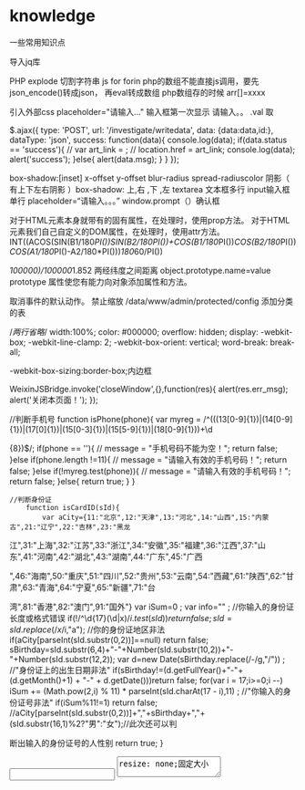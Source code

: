 # knowledge
一些常用知识点
<script src="<?php echo JS_URL;?>jquery-2.0.3.min.js"></script> 导入jq库
PHP explode 切割字符串
js for  forin
php的数组不能直接js调用，要先json_encode()转成json， 再eval转成数组
php数组存的时候  arr[]=xxxx
<link rel="stylesheet" href="<?php echo STATIC_URL; ?>investigate/index.css" type="text/css" />  引入外部css
placeholder="请输入..."  输入框第一次显示 请输入。。
.val 取<value="">

$.ajax({
		type: 'POST',
		url: '/investigate/writedata',
		data: {data:data,id:<?php echo $id; ?>},
		dataType: 'json',
		success: function(data){
			console.log(data);
			if(data.status == 'success'){
				// var art_link = ;
				// location.href = art_link;
				console.log(data);
				alert('success');
			}else{
				alert(data.msg);
			}
		}
	});

box-shadow:[inset] x-offset y-offset blur-radius spread-radiuscolor      阴影（ 有上下左右阴影 ）box-shadow: 上,右 ,下 ,左
textarea 文本框多行  input输入框单行    placeholder=“请输入。。。” 
 window.prompt（）确认框

对于HTML元素本身就带有的固有属性，在处理时，使用prop方法。
对于HTML元素我们自己自定义的DOM属性，在处理时，使用attr方法。
INT((ACOS(SIN(B1/180*PI())*SIN(B2/180*PI())+COS(B1/180*PI())*COS(B2/180*PI())*COS(A1/180*PI()-A2/180*PI()))*180*60/PI())

*100000)/100000*1.852 两经纬度之间距离
object.prototype.name=value prototype 属性使您有能力向对象添加属性和方法。
<body ontouchmove="event.preventDefault()"> 取消事件的默认动作。
<meta name="viewport" content="width=device-width,initial-scale=1,maximum-scale=1,user-scalable=no"> 禁止缩放
/data/www/admin/protected/config 添加分类的表

/*两行省略*/
width:100%;
color: #000000;
overflow: hidden;
display: -webkit-box;
-webkit-line-clamp: 2;
-webkit-box-orient: vertical;
word-break: break-all;

-webkit-box-sizing:border-box;内边框


WeixinJSBridge.invoke('closeWindow',{},function(res){
				alert(res.err_msg);
				alert('关闭本页面！');
			});


//判断手机号
		function isPhone(phone){
			var myreg = /^(((13[0-9]{1})|(14[0-9]{1})|(17[0]{1})|(15[0-3]{1})|(15[5-9]{1})|(18[0-9]{1}))+\d

{8})$/;
			if(phone == ''){
				// message = "手机号码不能为空！";
				return false;
			}else if(phone.length !=11){
				// message = "请输入有效的手机号码！";
				return false;
			}else if(!myreg.test(phone)){
				// message = "请输入有效的手机号码！";
				return false;
			}else{
				return true;
			}
		}

	//判断身份证
		function isCardID(sId){
			var aCity={11:"北京",12:"天津",13:"河北",14:"山西",15:"内蒙古",21:"辽宁",22:"吉林",23:"黑龙

江",31:"上海",32:"江苏",33:"浙江",34:"安徽",35:"福建",36:"江西",37:"山东",41:"河南",42:"湖北",43:"湖南",44:"广东",45:"广西

",46:"海南",50:"重庆",51:"四川",52:"贵州",53:"云南",54:"西藏",61:"陕西",62:"甘肃",63:"青海",64:"宁夏",65:"新疆",71:"台

湾",81:"香港",82:"澳门",91:"国外"} 
			var iSum=0 ;
			var info="" ;
			//你输入的身份证长度或格式错误
			if(!/^\d{17}(\d|x)$/i.test(sId)) return false;
			sId=sId.replace(/x$/i,"a");
			//你的身份证地区非法
			if(aCity[parseInt(sId.substr(0,2))]==null) return false;
			sBirthday=sId.substr(6,4)+"-"+Number(sId.substr(10,2))+"-"+Number(sId.substr(12,2));
			var d=new Date(sBirthday.replace(/-/g,"/")) ;
			//"身份证上的出生日期非法"
			if(sBirthday!=(d.getFullYear()+"-"+ (d.getMonth()+1) + "-" + d.getDate()))return false;
			for(var i = 17;i>=0;i --) iSum += (Math.pow(2,i) % 11) * parseInt(sId.charAt(17 - i),11) ;
			//"你输入的身份证号非法"
			if(iSum%11!=1) return false;
			//aCity[parseInt(sId.substr(0,2))]+","+sBirthday+","+(sId.substr(16,1)%2?"男":"女");//此次还可以判

断出输入的身份证号的人性别
			return true;
		}


<input type="text" name="tel" value=""/>
<textarea type="text" name="helpInfo" placeholder="请输入...">
resize: none;固定大小



　　 /^\\d+$/　　　　　　　　　　//非负整数（正整数 + 0） 
　　/^[0-9]*[1-9][0-9]*$/　　　 //正整数 
　　/^((-\\d+)|(0+))$/　　　    //非正整数（负整数 + 0） 
　　/^-[0-9]*[1-9][0-9]*$/　　  //负整数 
　　/^-?\\d+$/　　　　　　　　   //整数 
　　/^\\d+(/　　　　　　　　　 //非负浮点数（正浮点数 + 0） 
　　/^(([0-9]+\\.[0-9]*[1-9][0-9]*)|([0-9]*[1-9][0-9]*\\.[0-9]+)|([0-9]*[1-9][0-9]*))$/　　　　//正浮点数 
　　/^((-\\d+(/　　　　　　　　   //非正浮点数（负浮点数 + 0） 
　　/^(-(([0-9]+\\.[0-9]*[1-9][0-9]*)|([0-9]*[1-9][0-9]*\\.[0-9]+)|([0-9]*[1-9][0-9]*)))$/　　  //负浮点数 
　　/^(-?\\d+)(/　　　　　　　　 //浮点数



echo "<script> addHtml('{$item["nickname"]}','{$item["reply"]}','{$k}','{$item["review"]}','{$item["nickname"]}'); 

</script>";在php中加js，以及拼接php  用.!!!!

<iframe frameborder=0 name="back" style="width:100%;min-height:100%;"></iframe>点击之后同一页显示数据

explode("",string) 切割字符串变成数组

history.back(-1):直接返回当前页的上一页，数据全部消息，是个新页面

history.go(-1):也是返回当前页的上一页，不过表单里的数据全部还在

/* background:-webkit-linear-gradient(top,#99b5dc,#fff); */

box-sizing: border-box;内边框

<link rel="stylesheet" href="<?php echo STATIC_URL; ?>mqrz/css/index/detail.css" type="text/css" />
		<script src="<?php echo JS_URL;?>jquery-2.0.3.min.js"></script>
		<meta http-equiv="Content-Type" content="text/html; charset=UTF-8">
		<meta name="viewport" content="width=device-width, initial-scale=1.0, maximum-scale=1.0, user-

scalable=no"/>
/*placeholder色值*/ 
textarea::-webkit-input-placeholder { /* WebKit browsers */ 
color: #000; 
} 
textarea:-moz-placeholder { /* Mozilla Firefox 4 to 18 */ 
color: #000; 
} 
textarea::-moz-placeholder { /* Mozilla Firefox 19+ */ 
color: #000; 
} 
textarea:-ms-input-placeholder { /* Internet Explorer 10+ */ 
colo r: #000; 
} 

initial设置属性为其默认值
inherit	从父元素继承属性

css3动画
animation: name duration timing-function delay iteration-count direction fill-mode play-state; 

animation-name	指定要绑定到选择器的关键帧的名称
animation-duration	动画指定需要多少秒或毫秒完成（加S）
animation-timing-function	设置动画将如何完成一个周期
linear	动画从头到尾的速度是相同的。	
ease	默认。动画以低速开始，然后加快，在结束前变慢。	
ease-in	动画以低速开始。	测试
ease-out	动画以低速结束。	
ease-in-out	动画以低速开始和结束。	
cubic-bezier(n,n,n,n)	在 cubic-bezier 函数中自己的值。可能的值是从 0 到 1 的数值。

animation-delay	设置动画在启动前的延迟间隔。（加S）
animation-iteration-count	定义动画的播放次数。n次数 infinite无穷
animation-direction	指定是否应该轮流反向播放动画。
normal正常播放
reverse反向播放
alternate动画在奇数次（1、3、5...）正向播放，在偶数次（2、4、6...）反向播放。
alternate-reverse动画在奇数次（1、3、5...）反向播放，在偶数次（2、4、6...）正向播放。

animation-fill-mode	规定当动画不播放时（当动画完成时，或当动画有一个延迟未开始播放时），要应用到元素的样式。
none 不执行 默认
forwards 在动画结束后（由 animation-iteration-count 决定），动画将应用该属性值。
backwards 动画将应用在 animation-delay 定义期间启动动画的第一次迭代的关键帧中定义的属性值。这些都是 from 关键帧中的值（当 

animation-direction 为 "normal" 或 "alternate" 时）或 to 关键帧中的值（当 animation-direction 为 "reverse" 或 "alternate-

reverse" 时）。	
both 动画遵循 forwards 和 backwards 的规则。也就是说，动画会在两个方向上扩展动画属性。

animation-play-state	指定动画是否正在运行或已暂停。
paused	指定暂停动画
running	指定正在运行的动画

	<link rel="stylesheet" href="<?php echo STATIC_URL; ?>vrepair/css/index.css" type="text/css" />
	<script src="<?php echo JS_URL;?>jquery-2.0.3.min.js"></script>
	<meta http-equiv="Content-Type" content="text/html; charset=UTF-8">
	<meta name="viewport" content="width=device-width, initial-scale=1.0, maximum-scale=1.0, user-scalable=no"/>
	<meta name="apple-mobile-web-app-capable" content="yes">
	<meta name="apple-mobile-web-app-status-bar-style" content="black">
	<meta name="format-detection" content="telephone=no">
	<script src="<?php echo STATIC_URL; ?>vrepair/js/wuxianup.js" type="text/javascript"></script>

vertical-align 属性设置元素的垂直对齐方式。
父元素要设置line-height
使用元素要是inline-block和inline

!important优先级更高
